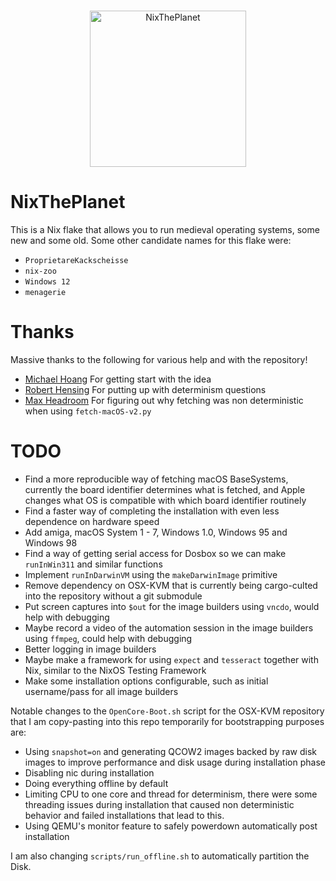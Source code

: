 <p align="center">
<br/>
<a href="https://github.com/ursi">
  <img src="https://user-images.githubusercontent.com/26458780/278759718-c3b59702-6bb4-4fbf-8a1d-fff04e933dd2.png" height=250 title="NixThePlanet"/>
</a>
</p>

# NixThePlanet

This is a Nix flake that allows you to run medieval operating systems, some new
and some old. Some other candidate names for this flake were:

- `ProprietareKackscheisse`
- `nix-zoo`
- `Windows 12`
- `menagerie`

# Thanks

Massive thanks to the following for various help and with the repository!

- [Michael Hoang](https://github.com/enzime) For getting start with the idea
- [Robert Hensing](https://github.com/roberth) For putting up with determinism questions
- [Max Headroom](https://github.com/max-privatevoid) For figuring out why fetching was non deterministic when using `fetch-macOS-v2.py`

# TODO

- Find a more reproducible way of fetching macOS BaseSystems, currently the
  board identifier determines what is fetched, and Apple changes what OS is
  compatible with which board identifier routinely
- Find a faster way of completing the installation with even less dependence on
  hardware speed
- Add amiga, macOS System 1 - 7, Windows 1.0, Windows 95 and Windows 98
- Find a way of getting serial access for Dosbox so we can make `runInWin311`
  and similar functions
- Implement `runInDarwinVM` using the `makeDarwinImage` primitive
- Remove dependency on OSX-KVM that is currently being cargo-culted into the
  repository without a git submodule
- Put screen captures into `$out` for the image builders using `vncdo`, would
  help with debugging
- Maybe record a video of the automation session in the image builders using
  `ffmpeg`, could help with debugging
- Better logging in image builders
- Maybe make a framework for using `expect` and `tesseract` together with Nix,
  similar to the NixOS Testing Framework
- Make some installation options configurable, such as initial username/pass for
  all image builders

Notable changes to the `OpenCore-Boot.sh` script for the OSX-KVM repository that
I am copy-pasting into this repo temporarily for bootstrapping purposes are:

- Using `snapshot=on` and generating QCOW2 images backed by raw disk images to
improve performance and disk usage during installation phase
- Disabling nic during installation
- Doing everything offline by default
- Limiting CPU to one core and thread for determinism, there were some threading
  issues during installation that caused non deterministic behavior and failed
installations that lead to this.
- Using QEMU's monitor feature to safely powerdown automatically post
installation

I am also changing `scripts/run_offline.sh` to automatically partition the Disk.
